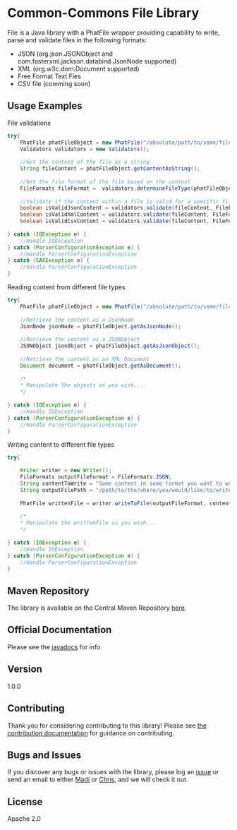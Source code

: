 # Common-Commons File Library

File is a Java library with a PhatFile wrapper providing capability to write, parse and validate files in the following formats:

* JSON (org.json.JSONObject and com.fasterxml.jackson.databind.JsonNode supported)
* XML (org.w3c.dom.Document supported)
* Free Format Text Fies
* CSV file (comming soon)

## Usage Examples

File validations

```java
try{
	PhatFile phatFileObject = new PhatFile("/absolute/path/to/some/file");
	Validators validators = new Validators();
	
	//Get the content of the file as a string
	String fileContent = phatFileObject.getContentAsString();
	
	//Get the file format of the file based on the content
	FileFormats fileFormat =  validators.determineFileType(phatFileObject);
	
	//Validate if the content within a file is valid for a specific file type
	boolean isValidJsonContent = validators.validate(fileContent, FileFormats.JSON);
	boolean isValidXmlContent = validators.validate(fileContent, FileFormats.XML);
	boolean isValidCsvContent = validators.validate(fileContent, FileFormats.CSV);
	
} catch (IOException e) {
	//Handle IOException
} catch (ParserConfigurationException e) {
	//Handle ParserConfigurationException
} catch (SAXException e) {
	//Handle ParserConfigurationException
}
```

Reading content from different file types

```java
try{
	PhatFile phatFileObject = new PhatFile("/absolute/path/to/some/file");
	
	//Retrieve the content as a JsonNode 
	JsonNode jsonNode = phatFileObject.getAsJsonNode();
	
	//Retrieve the content as a JSONObject 
	JSONObject jsonObject = phatFileObject.getAsJsonObject();
	
	//Retrieve the content as an XML Document 
	Document document = phatFileObject.getAsDocument();
	
	/*
	* Manipulate the objects as you wish...
	*/
	
} catch (IOException e) {
	//Handle IOException
} catch (ParserConfigurationException e) {
	//Handle ParserConfigurationException
}
```

Writing content to different file types

```java
try{

	Writer writer = new Writer();
	FileFormats outputFileFormat = FileFormats.JSON;
	String contentToWrite = "Some content in some format you want to write...";
	String outputFilePath = "/path/to/the/where/you/would/like/to/write";
	
	PhatFile writtenFile = writer.writeToFile(outputFileFormat, contentToWrite, outputFilePath);
	
	/*
	* Manipulate the writtenFile as you wish...
	*/
	
} catch (IOException e) {
	//Handle IOException
} catch (ParserConfigurationException e) {
	//Handle ParserConfigurationException
}
```

## Maven Repository

The library is available on the Central Maven Repository [here].

## Official Documentation

Please see the [javadocs] for info.

## Version
1.0.0

## Contributing

Thank you for considering contributing to this library! Please see [the contribution documentation] for guidance on contributing.

## Bugs and Issues

If you discover any bugs or issues with the library, please log an [issue] or send an email to either [Madi] or [Chris], and we will check it out.

License
----

Apache 2.0

[here]:https://common-commons.github.io/file/
[javadocs]:https://common-commons.github.io/file/
[the contribution documentation]:https://common-commons.github.io/contribution/
[issue]:https://github.com/common-commons/file/issues
[Madi]:mailto:mmjshika@gmail.com?Subject=Common-Commons-File
[Chris]:mailto:christopher.mipi@gmail.com?Subject=Common-Commons-File